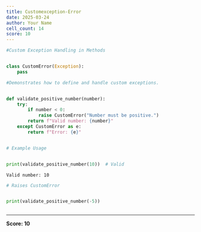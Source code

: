 ```yaml
---
title: Customexception-Error
date: 2025-03-24
author: Your Name
cell_count: 14
score: 10
---
```


```python
#Custom Exception Handling in Methods
```


```python

```


```python
class CustomError(Exception):
    pass
```


```python
#Demonstrates how to define and handle custom exceptions.
```


```python

```


```python
def validate_positive_number(number):
    try:
        if number < 0:
            raise CustomError("Number must be positive.")
        return f"Valid number: {number}"
    except CustomError as e:
        return f"Error: {e}"
```


```python

```


```python
# Example Usage
```


```python

```


```python
print(validate_positive_number(10))  # Valid
```

    Valid number: 10



```python
# Raises CustomError
```


```python

```


```python
print(validate_positive_number(-5)) 
```


```python

```


---
**Score: 10**
